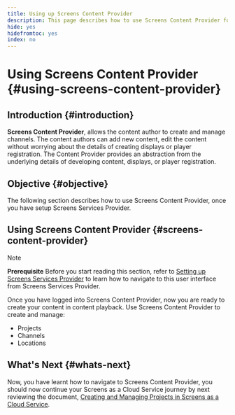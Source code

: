 ```yaml
---
title: Using up Screens Content Provider
description: This page describes how to use Screens Content Provider for creating content.
hide: yes
hidefromtoc: yes
index: no
---
```


# Using Screens Content Provider {#using-screens-content-provider}

## Introduction {#introduction}

**Screens Content Provider**, allows the content author to create and manage channels. The content authors can add new content, edit the content without worrying about the details of creating displays or player registration. The Content Provider provides an abstraction from the underlying details of developing content, displays, or player registration.

## Objective {#objective}

The following section describes how to use Screens Content Provider, once you have setup Screens Services Provider. 

## Using Screens Content Provider {#screens-content-provider}

>[!NOTE]
>**Prerequisite**
>Before you start reading this section, refer to [Setting up Screens Services Provider](/help/screens-cloud/setting-up-project/setting-up-screens-services-provider.md) to learn how to navigate to this user interface from Screens Services Provider.

Once you have logged into Screens Content Provider, now you are ready to create your content in content playback. Use Screens Content Provider to create and manage:

* Projects
* Channels
* Locations

## What's Next {#whats-next}

Now, you have learnt how to navigate to Screens Content Provider, you should now continue your Screens as a Cloud Service journey by next reviewing the document, [Creating and Managing Projects in Screens as a Cloud Service](/help/screens-cloud/creating-content/creating-projects-screens-cloud.md).


